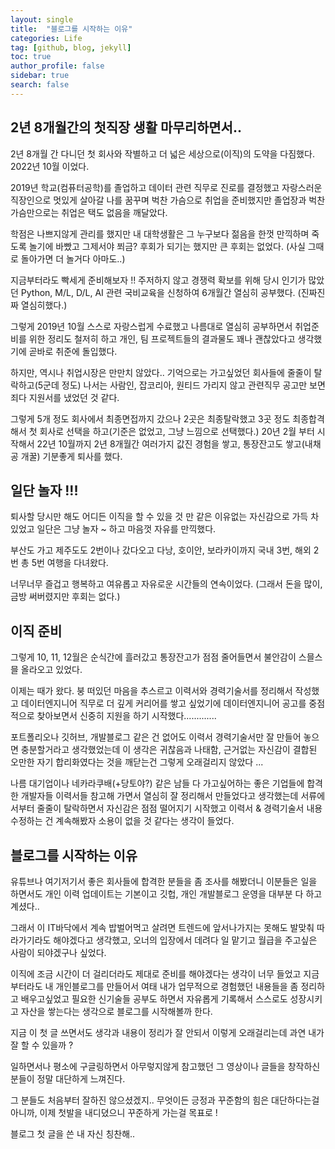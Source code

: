 ```yaml
---
layout: single
title:  "블로그를 시작하는 이유"
categories: Life
tag: [github, blog, jekyll]
toc: true
author_profile: false
sidebar: true
search: false
---
```


## 2년 8개월간의 첫직장 생활 마무리하면서..

2년 8개월 간 다니던 첫 회사와 작별하고 더 넓은 세상으로(이직)의 도약을 다짐했다. 2022년 10월 이었다.

2019년 학교(컴퓨터공학)를 졸업하고 데이터 관련 직무로 진로를 결정했고 자랑스러운 직장인으로 멋있게 살아갈 나를 꿈꾸며 벅찬 가슴으로 취업을 준비했지만 졸업장과 벅찬 가슴만으로는 취업은 택도 없음을 깨달았다.

학점은 나쁘지않게 관리를 했지만 내 대학생활은 그 누구보다 젊음을 한껏 만끽하며 죽도록 놀기에 바빴고 그제서야 쬐금? 후회가 되기는 했지만 큰 후회는 없었다. (사실 그때로 돌아가면 더 놀거다 아마도..)

지금부터라도 빡세게 준비해보자 !! 주저하지 않고 경쟁력 확보를 위해 당시 인기가 많았던 Python, M/L, D/L, AI 관련 국비교육을 신청하여 6개월간 열심히 공부했다. (진짜진짜 열심히했다.)

그렇게 2019년 10월 스스로 자랑스럽게 수료했고 나름대로 열심히 공부하면서 취업준비를 위한 정리도 철저히 하고 개인, 팀 프로젝트들의 결과물도 꽤나 괜찮았다고 생각했기에 곧바로 취준에 돌입했다.

하지만, 역시나 취업시장은 만만치 않았다.. 기억으로는 가고싶었던 회사들에 줄줄이 탈락하고(5군데 정도) 나서는 사람인, 잡코리아, 원티드 가리지 않고 관련직무 공고만 보면 죄다 지원서를 냈었던 것 같다.

그렇게 5개 정도 회사에서 최종면접까지 갔으나 2곳은 최종탈락했고 3곳 정도 최종합격해서 첫 회사로 선택을 하고(기준은 없었고, 그냥 느낌으로 선택했다.) 20년 2월 부터 시작해서 22년 10월까지 2년 8개월간 여러가지 값진 경험을 쌓고, 통장잔고도 쌓고(내채공 개꿀) 기분좋게 퇴사를 했다.


## 일단 놀자 !!!

퇴사할 당시만 해도 어디든 이직을 할 수 있을 것 만 같은 이유없는 자신감으로 가득 차 있었고 일단은 그냥 놀자 ~ 하고 마음껏 자유를 만끽했다.

부산도 가고 제주도도 2번이나 갔다오고 다낭, 호이안, 보라카이까지 국내 3번, 해외 2번 총 5번 여행을 다녀왔다.

너무너무 즐겁고 행복하고 여유롭고 자유로운 시간들의 연속이었다. (그래서 돈을 많이, 금방 써버렸지만 후회는 없다.)


## 이직 준비

그렇게 10, 11, 12월은 순식간에 흘러갔고 통장잔고가 점점 줄어들면서 불안감이 스믈스믈 올라오고 있었다. 

이제는 때가 왔다. 붕 떠있던 마음을 추스르고 이력서와 경력기술서를 정리해서 작성했고 데이터엔지니어 직무로 더 깊게 커리어를 쌓고 싶었기에 데이터엔지니어 공고를 중점적으로 찾아보면서 신중히 지원을 하기 시작했다.............

포트폴리오나 깃허브, 개발블로그 같은 건 없어도 이력서 경력기술서만 잘 만들어 놓으면 충분할거라고 생각했었는데 이 생각은 귀찮음과 나태함, 근거없는 자신감이 결합된 오만한 자기 합리화였다는 것을 깨닫는건 그렇게 오래걸리지 않았다 ...

나름 대기업이나 네카라쿠배(+당토야?) 같은 남들 다 가고싶어하는 좋은 기업들에 합격한 개발자들 이력서들 참고해 가면서 열심히 잘 정리해서 만들었다고 생각했는데 서류에서부터 줄줄이 탈락하면서 자신감은 점점 떨어지기 시작했고 이력서 & 경력기술서 내용 수정하는 건 계속해봤자 소용이 없을 것 같다는 생각이 들었다. 


## 블로그를 시작하는 이유

유튜브나 여기저기서 좋은 회사들에 합격한 분들을 좀 조사를 해봤더니 이분들은 일을 하면서도 개인 이력 업데이트는 기본이고 깃헙, 개인 개발블로그 운영을 대부분 다 하고 계셨다..

그래서 이 IT바닥에서 계속 밥벌어먹고 살려면 트렌드에 앞서나가지는 못해도 발맞춰 따라가기라도 해야겠다고 생각했고, 오너의 입장에서 데려다 일 맡기고 월급을 주고싶은 사람이 되야겠구나 싶었다.

이직에 조금 시간이 더 걸리더라도 제대로 준비를 해야겠다는 생각이 너무 들었고 지금부터라도 내 개인블로그를 만들어서 여태 내가 업무적으로 경험했던 내용들을 좀 정리하고 배우고싶었고 필요한 신기술들 공부도 하면서 자유롭게 기록해서 스스로도 성장시키고 자산을 쌓는다는 생각으로 블로그를 시작해볼까 한다.

지금 이 첫 글 쓰면서도 생각과 내용이 정리가 잘 안되서 이렇게 오래걸리는데 과연 내가 잘 할 수 있을까 ?

일하면서나 평소에 구글링하면서 아무렇지않게 참고했던 그 영상이나 글들을 창작하신 분들이 정말 대단하게 느껴진다.

그 분들도 처음부터 잘하진 않으셨겠지.. 무엇이든 긍정과 꾸준함의 힘은 대단하다는걸 아니까, 이제 첫발을 내디뎠으니 꾸준하게 가는걸 목표로 ! 

블로그 첫 글을 쓴 내 자신 칭찬해..

